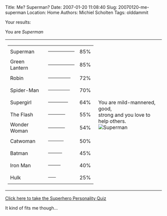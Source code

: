 Title: Me? Superman?
Date: 2007-01-20 11:08:40
Slug: 20070120-me-superman
Location: Home
Authors: Michiel Scholten
Tags: olddammit

<p>Your results:</p>
<p>You are <em>Superman</em></p>
<table><tr><td><table><tr><td>Superman</td>
<td><hr align="left" noshade size="4" width="85" /></td><td> 85%</td>
</tr><tr><td>Green Lantern</td>
<td><hr align="left" noshade size="4" width="85" /></td><td> 85%</td>
</tr><tr><td>Robin</td>
<td><hr align="left" noshade size="4" width="72" /></td><td> 72%</td>
</tr><tr><td>Spider-Man</td>
<td><hr align="left" noshade size="4" width="70" /></td><td> 70%</td>
</tr><tr><td>Supergirl</td>
<td><hr align="left" noshade size="4" width="64" /></td><td> 64%</td>
</tr><tr><td>The Flash</td>
<td><hr align="left" noshade size="4" width="55" /></td><td> 55%</td>
</tr><tr><td>Wonder Woman</td>
<td><hr align="left" noshade size="4" width="54" /></td><td> 54%</td>
</tr><tr><td>Catwoman</td>
<td><hr align="left" noshade size="4" width="50" /></td><td> 50%</td>
</tr><tr><td>Batman</td>
<td><hr align="left" noshade size="4" width="45" /></td><td> 45%</td>
</tr><tr><td>Iron Man</td>
<td><hr align="left" noshade size="4" width="40" /></td><td> 40%</td>
</tr><tr><td>Hulk</td>
<td><hr align="left" noshade size="4" width="25" /></td><td> 25%</td>
</tr></table></td>

<td>You are mild-mannered, good, <br />strong and you love to help others.<br />
<img src="http://www.thesuperheroquiz.com/pics/superman.jpg" alt="Superman" title="Superman" /></td>
</tr></table>

<p><a href="http://www.thesuperheroquiz.com/">Click here to take the Superhero Personality Quiz</a></p>

<p>It kind of fits me though...</p>